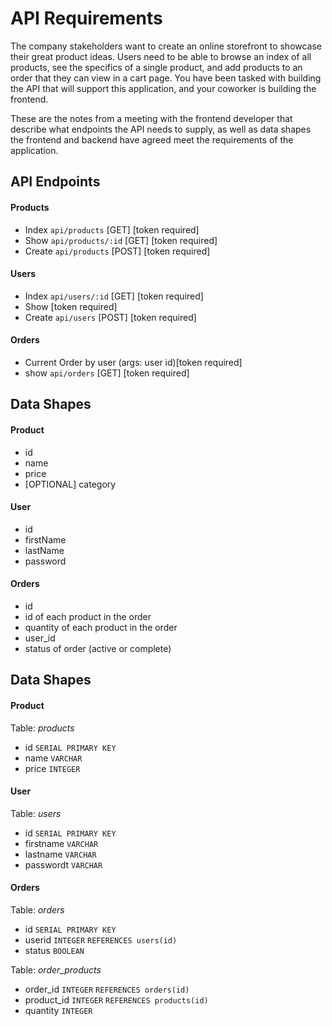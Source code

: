 # API Requirements

The company stakeholders want to create an online storefront to showcase their great product ideas. Users need to be able to browse an index of all products, see the specifics of a single product, and add products to an order that they can view in a cart page. You have been tasked with building the API that will support this application, and your coworker is building the frontend.

These are the notes from a meeting with the frontend developer that describe what endpoints the API needs to supply, as well as data shapes the frontend and backend have agreed meet the requirements of the application.

## API Endpoints

#### Products

- Index `api/products` [GET] [token required]
- Show `api/products/:id` [GET] [token required]
- Create `api/products` [POST] [token required]

#### Users

- Index `api/users/:id` [GET] [token required]
- Show [token required]
- Create `api/users` [POST] [token required]

#### Orders

- Current Order by user (args: user id)[token required]
- show `api/orders` [GET] [token required]

## Data Shapes

#### Product

- id
- name
- price
- [OPTIONAL] category

#### User

- id
- firstName
- lastName
- password

#### Orders

- id
- id of each product in the order
- quantity of each product in the order
- user_id
- status of order (active or complete)

## Data Shapes

#### Product

Table: _products_

- id `SERIAL PRIMARY KEY`
- name `VARCHAR`
- price `INTEGER`

#### User

Table: _users_

- id `SERIAL PRIMARY KEY`
- firstname `VARCHAR`
- lastname `VARCHAR`
- passwordt `VARCHAR`

#### Orders

Table: _orders_

- id `SERIAL PRIMARY KEY`
- userid `INTEGER` `REFERENCES users(id)`
- status `BOOLEAN`

Table: _order_products_

- order_id `INTEGER` `REFERENCES orders(id)`
- product_id `INTEGER` `REFERENCES products(id)`
- quantity `INTEGER`
